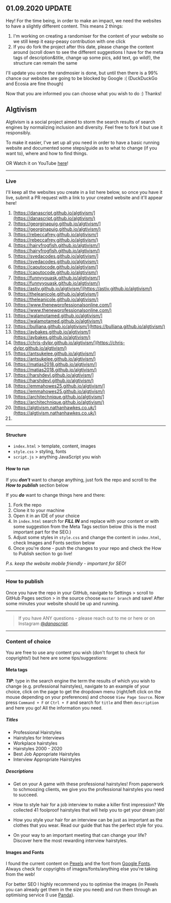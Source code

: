 ## 01.09.2020 UPDATE
Hey! For the time being, in order to make an impact, we need the websites to have a slightly different content. This means 2 things:
1. I'm working on creating a randomiser for the content of your website so we still keep it easy-peasy contribution with one click
2. If you do fork the project after this date, please change the content around (scroll down to see the different suggestions I have for the meta tags of description&title, change up some pics, add text, go wild!), the structure can remain the same

I'll update you once the randmosier is done, but until then there is a 99% chance our websites are going to be blocked by Google :( (DuckDuckGo and Ecosia are fine though)

Now that you are informed you can choose what you wish to do :) Thanks!


## Algtivism

Algtivism is a social project aimed to storm the search results of search engines by normalizing inclusion and diversity. Feel free to fork it but use it responsibly.

To make it easier, I've set up all you need in order to have a basic running website and documented some steps/guide as to what to change (if you want to), where and how to find things.

OR Watch it on YouTube [here](https://www.youtube.com/watch?v=24zFySpnBP4)!

---

### Live

I'll keep all the websites you create in a list here below, so once you have it live, submit a PR request with a link to your created website and it'll appear here!

1.  [https://danascript.github.io/algtivism/](https://danascript.github.io/algtivism/)
2.  [https://georginapuig.github.io/algtivism/](https://georginapuig.github.io/algtivism/)
3.  [https://rebeccafrey.github.io/algtivism/](https://rebeccafrey.github.io/algtivism/)
4.  [https://hairyfrogfish.github.io/algtivism/](https://hairyfrogfish.github.io/algtivism/)
5.  [https://syedacodes.github.io/algtivism/](https://syedacodes.github.io/algtivism/)
6.  [https://caputocode.github.io/algtivism/](https://caputocode.github.io/algtivism/)
7.  [https://funnyyouask.github.io/algtivism/](https://funnyyouask.github.io/algtivism/)
8.  [https://astiv.github.io/algtivism/](https://astiv.github.io/algtivism/)
9.  [https://theleanicole.github.io/algtivism/](https://theleanicole.github.io/algtivism/)
10. [https://www.thenewprofessionalsonline.com/](https://www.thenewprofessionalsonline.com/)
11. [https://walamotamed.github.io/algtivism/](https://walamotamed.github.io/algtivism/)
12. [https://bulliana.github.io/algtivism/](https://bulliana.github.io/algtivism/)
13. [https://aybakes.github.io/algtivism/](https://aybakes.github.io/algtivism/) 
14. [https://chris-dvlpr.github.io/algtivism/](https://chris-dvlpr.github.io/algtivism/)
15. [https://antsukelee.github.io/algtivism/](https://antsukelee.github.io/algtivism/)
16. [https://matias2018.github.io/algtivism/](https://matias2018.github.io/algtivism/)
17. [https://harshdevl.github.io/algtivism/](https://harshdevl.github.io/algtivism/)
18. [https://emmahowes25.github.io/algtivism/](https://emmahowes25.github.io/algtivism/) 
19. [https://architechnique.github.io/algtivism/](https://architechnique.github.io/algtivism/)
20. [https://algtivism.nathanhawkes.co.uk/](https://algtivism.nathanhawkes.co.uk/)
21. 

---

#### Structure

- `index.html` > template, content, images
- `style.css` > styling, fonts
- `script.js` > anything JavaScript you wish

#### How to run

If you **_don't_** want to change anything, just fork the repo and scroll to the _**How to publish**_ section below

If you **_do_** want to change things here and there:

1. Fork the repo
2. Clone it to your machine
3. Open it in an IDE of your choice
4. In ```index.html``` search for **_FILL IN_** and replace with your content or with some suggestion from the Meta Tags section below (this is the most important part for the SEO.)
5. Adjust some styles in `style.css` and change the content in `index.html`, check Images and Fonts section below
6. Once you're done - push the changes to your repo and check the How to Publish section to go live!

_P.s. keep the website mobile friendly - important for SEO!_

---

### How to publish

Once you have the repo in your GitHub, navigate to Settings > scroll to GitHub Pages section > in the source choose ```master branch``` and save! After some minutes your website should be up and running. 

---

  >If you have ANY questions - please reach out to me or here or on Instagram [@_danascript_](https://www.instagram.com/_danascript_/).

---

### Content of choice

You are free to use any content you wish (don't forget to check for copyrights!) but here are some tips/suggestions:

#### Meta tags 

_**TIP**_: type in the search engine the term the results of which you wish to change (e.g. professional hairstyles), navigate to an example of your choice, click on the page to get the dropdown menu (right/left click on the mouse depending on your preferences) and choose ```View Page Source```. Now press ```Command + F``` or ```Ctrl + F``` and search for ```title``` and then ```description``` and here you go! All the information you need.

##### Titles

- Professional Hairstyles
- Hairstyles for Interviews
- Workplace hairstyles
- Hairstyles 2000 - 2020
- Best Job Appropriate Hairstyles
- Interview Appropriate Hairstyles

##### Descriptions

- Get on your A game with these professional hairstyles! From paperwork to schmoozing clients, we give you the professional hairstyles you need to succeed.

- How to style hair for a job interview to make a killer first impression? We collected 41 foolproof hairstyles that will help you to get your dream job!

- How you style your hair for an interview can be just as important as the clothes that you wear. Read our guide that has the perfect style for you.

- On your way to an important meeting that can change your life? Discover here the most rewarding interview hairstyles.


#### Images and Fonts

I found the current content on [Pexels](pexels.com) and the font from [Google Fonts](https://fonts.google.com/).
Always check for copyrights of images/fonts/anything else you're taking from the web! 

For better SEO I highly recommend you to optimise the images (in Pexels you can already get them in the size you need) and run them through an optimising service (I use [Panda](https://tinypng.com/)).
